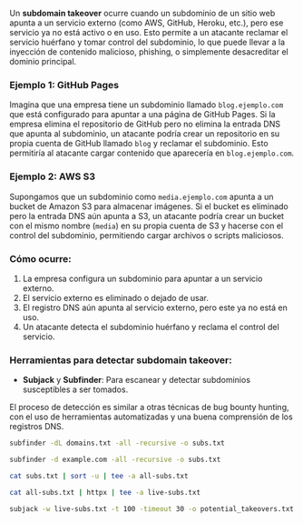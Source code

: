 
Un **subdomain takeover** ocurre cuando un subdominio de un sitio web apunta a un servicio externo (como AWS, GitHub, Heroku, etc.), pero ese servicio ya no está activo o en uso. Esto permite a un atacante reclamar el servicio huérfano y tomar control del subdominio, lo que puede llevar a la inyección de contenido malicioso, phishing, o simplemente desacreditar el dominio principal.

### Ejemplo 1: GitHub Pages

Imagina que una empresa tiene un subdominio llamado `blog.ejemplo.com` que está configurado para apuntar a una página de GitHub Pages. Si la empresa elimina el repositorio de GitHub pero no elimina la entrada DNS que apunta al subdominio, un atacante podría crear un repositorio en su propia cuenta de GitHub llamado `blog` y reclamar el subdominio. Esto permitiría al atacante cargar contenido que aparecería en `blog.ejemplo.com`.

### Ejemplo 2: AWS S3

Supongamos que un subdominio como `media.ejemplo.com` apunta a un bucket de Amazon S3 para almacenar imágenes. Si el bucket es eliminado pero la entrada DNS aún apunta a S3, un atacante podría crear un bucket con el mismo nombre (`media`) en su propia cuenta de S3 y hacerse con el control del subdominio, permitiendo cargar archivos o scripts maliciosos.

### Cómo ocurre:

1. La empresa configura un subdominio para apuntar a un servicio externo.
2. El servicio externo es eliminado o dejado de usar.
3. El registro DNS aún apunta al servicio externo, pero este ya no está en uso.
4. Un atacante detecta el subdominio huérfano y reclama el control del servicio.

### Herramientas para detectar subdomain takeover:

- **Subjack** y **Subfinder**: Para escanear y detectar subdominios susceptibles a ser tomados.

El proceso de detección es similar a otras técnicas de bug bounty hunting, con el uso de herramientas automatizadas y una buena comprensión de los registros DNS.

```bash
subfinder -dL domains.txt -all -recursive -o subs.txt

subfinder -d example.com -all -recursive -o subs.txt

cat subs.txt | sort -u | tee -a all-subs.txt 

cat all-subs.txt | httpx | tee -a live-subs.txt 

subjack -w live-subs.txt -t 100 -timeout 30 -o potential_takeovers.txt -ssl -v

```

